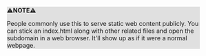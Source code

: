 <div style="margin:2em; background-color: #e0e0e0;">

<strong>⚠️NOTE️️️⚠️</strong>

People commonly use this to serve static web content publicly. You can stick an index.html along with other related files and open the subdomain in a web browser. It'll show up as if it were a normal webpage.
</div>

